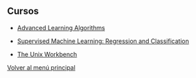 ## Cursos

* [Advanced Learning Algorithms](https://www.coursera.org/account/accomplishments/verify/9MHZW3N7LNG6)

* [Supervised Machine Learning: Regression and Classification](https://www.coursera.org/account/accomplishments/verify/7UZ42AJK8YEL)

* [The Unix Workbench](https://www.coursera.org/account/accomplishments/verify/PYK97H239F8C)

[Volver al menú principal](index.md)
